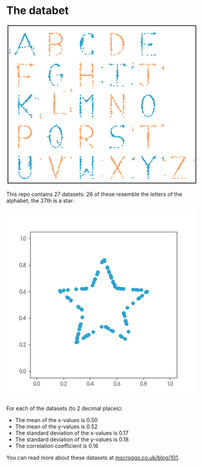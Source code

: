 # The databet
![The alphabet](img/all.png)

This repo contains 27 datasets: 26 of these resemble the letters of the alphabet, the 27th is a star:

![The starting dataset](img/star.png)

For each of the datasets (to 2 decimal places):

- The mean of the x-values is 0.50
- The mean of the y-values is 0.52
- The standard deviation of the x-values is 0.17
- The standard deviation of the y-values is 0.18
- The correlation coefficient is 0.16

You can read more about these datasets at [mscroggs.co.uk/blog/101](https://mscroggs.co.uk/blog/101).
